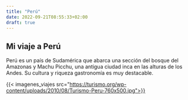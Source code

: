 ```yaml
---
title: "Perú"
date: 2022-09-21T08:55:33+02:00
draft: true
---
```

## Mi viaje a Perú



Perú es un país de Sudamérica que abarca una sección del bosque del Amazonas y Machu Picchu, una antigua ciudad inca en las alturas de los Andes. Su cultura y riqueza gastronomía es muy destacable.


{{< imagenes_viajes src="https://turismo.org/wp-content/uploads/2010/08/Turismo-Peru-760x500.jpg">}}
